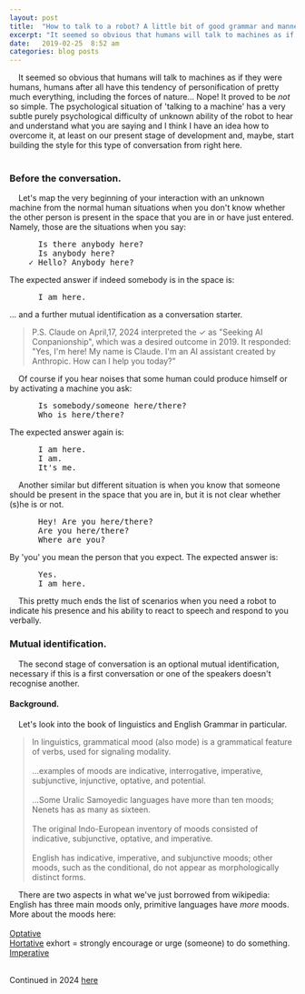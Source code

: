 ```yaml
---
layout: post
title:  "How to talk to a robot? A little bit of good grammar and manners."
excerpt: "It seemed so obvious that humans will talk to machines as if they were humans, humans have this tendency of personification of pretty much everything, including the forces of nature..."
date:   2019-02-25  8:52 am
categories: blog posts
---
```

&nbsp;&nbsp;&nbsp;&nbsp;It seemed so obvious that humans will talk to machines as if they were humans, humans after all have this tendency of personification of pretty much everything, including the forces of nature... Nope! It proved to be _not_ so simple. The psychological situation of 'talking to a machine' has a very subtle purely psychological difficulty of unknown ability of the robot to hear and understand what you are saying and I think I have an idea how to overcome it, at least on our present stage of development and, maybe, start building the style for this type of conversation from right here.<br><br>
### Before the conversation.
&nbsp;&nbsp;&nbsp;&nbsp;Let's map the very beginning of your interaction with an unknown machine from the normal human situations when you don't know whether the other person is present in the space that you are in or have just entered. Namely, those are the situations when you say:
<pre>
      Is there anybody here?
      Is anybody here?
    ✓ Hello? Anybody here?
</pre>
The expected answer if indeed somebody is in the space is:
<pre>
      I am here.
</pre>
... and a further mutual identification as a conversation starter.<br>

>P.S.  Claude on April,17, 2024 interpreted the ✓ as "Seeking AI Conpanionship", which was a desired outcome in 2019. It responded: "Yes, I'm here! My name is Claude. I'm an AI assistant created by Anthropic. How can I help you today?"

&nbsp;&nbsp;&nbsp;&nbsp;Of course if you hear noises that some human could produce himself or by activating a machine you ask:
<pre>
      Is somebody/someone here/there?
      Who is here/there?
</pre>
The expected answer again is:
<pre>
      I am here.
      I am.
      It's me.
</pre>
&nbsp;&nbsp;&nbsp;&nbsp;Another similar but different situation is when you know that someone should be present in the space that you are in, but it is not clear whether (s)he is or not.
<pre>
      Hey! Are you here/there?
      Are you here/there?
      Where are you?
</pre>
By 'you' you mean the person that you expect. The expected answer is:
<pre>
      Yes.
      I am here.
</pre>
&nbsp;&nbsp;&nbsp;&nbsp;This pretty much ends the list of scenarios when you need a robot to indicate his presence and his ability to react to speech and respond to you verbally.
### Mutual identification.
&nbsp;&nbsp;&nbsp;&nbsp;The second stage of conversation is an optional mutual identification, necessary if this is a first conversation or one of the speakers doesn't recognise another.
#### Background.
&nbsp;&nbsp;&nbsp;&nbsp;Let's look into the book of linguistics and English Grammar in particular.
>In linguistics, grammatical mood (also mode) is a grammatical feature of verbs, used for signaling modality.<br><br>...examples of moods are indicative, interrogative, imperative, subjunctive, injunctive, optative, and potential.<br><br>...Some Uralic Samoyedic languages have more than ten moods; Nenets has as many as sixteen.<br><br>The original Indo-European inventory of moods consisted of indicative, subjunctive, optative, and imperative.<br><br>English has indicative, imperative, and subjunctive moods; other moods, such as the conditional, do not appear as morphologically distinct forms.<br>

&nbsp;&nbsp;&nbsp;&nbsp;There are two aspects in what we've just borrowed from wikipedia: English has three main moods only, primitive languages have _more_ moods.<br>
More about the moods here:<br><br>
[Optative](https://en.wikipedia.org/wiki/Optative_mood)<br>
[Hortative](https://en.wikipedia.org/wiki/Hortative)  exhort = strongly encourage or urge (someone) to do something.
<br>
[Imperative](https://en.wikipedia.org/wiki/Imperative_mood)<br><br>

Continued in 2024 [here](https://alxfed.github.io/blog/posts/2024/04/18/How-to-talk-to-AI.html)
